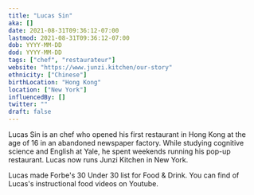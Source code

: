 ```yaml
---
title: "Lucas Sin"
aka: []
date: 2021-08-31T09:36:12-07:00
lastmod: 2021-08-31T09:36:12-07:00
dob: YYYY-MM-DD
dod: YYYY-MM-DD
tags: ["chef", "restaurateur"]
website: "https://www.junzi.kitchen/our-story"
ethnicity: ["Chinese"]
birthLocation: "Hong Kong"
location: ["New York"]
influencedBy: []
twitter: ""
draft: false
---
```


Lucas Sin is an chef who opened his first restaurant in Hong Kong at the age of
16 in an abandoned newspaper factory. While studying cognitive science and
English at Yale, he spent weekends running his pop-up restaurant. Lucas now runs
Junzi Kitchen in New York.

Lucas made Forbe's 30 Under 30 list for Food & Drink. You can find of Lucas's
instructional food videos on Youtube.
